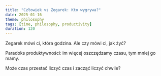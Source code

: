 ```yaml
---
title: "Człowiek vs Zegarek: Kto wygrywa?"
date: 2025-01-16
theme: philosophy
tags: [time, philosophy, productivity]
duration: 120
---
```


Zegarek mówi ci, która godzina. Ale czy mówi ci, jak żyć?

Paradoks produktywności: im więcej oszczędzamy czasu, tym mniej go mamy.

Może czas przestać liczyć czas i zacząć liczyć chwile?
